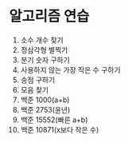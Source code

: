 # 알고리즘 연습
1. 소수 개수 찾기
2. 정삼각형 별찍기
3. 분기 숫자 구하기
4. 사용하지 않는 가장 작은 수 구하기
5. 승점 구하기
6. 모음 찾기
7. 백준 1000(a+b)
8. 백준 2753(윤년)
9. 백준 15552(빠른 a+b)
10. 백준 10871(x보다 작은 수)
